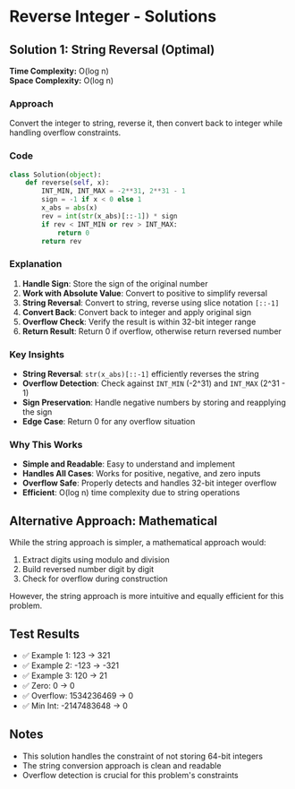 # Reverse Integer - Solutions

## Solution 1: String Reversal (Optimal)
**Time Complexity:** O(log n)  
**Space Complexity:** O(log n)

### Approach
Convert the integer to string, reverse it, then convert back to integer while handling overflow constraints.

### Code
```python
class Solution(object):
    def reverse(self, x):
        INT_MIN, INT_MAX = -2**31, 2**31 - 1
        sign = -1 if x < 0 else 1
        x_abs = abs(x)
        rev = int(str(x_abs)[::-1]) * sign
        if rev < INT_MIN or rev > INT_MAX:
            return 0
        return rev
```

### Explanation
1. **Handle Sign**: Store the sign of the original number
2. **Work with Absolute Value**: Convert to positive to simplify reversal
3. **String Reversal**: Convert to string, reverse using slice notation `[::-1]`
4. **Convert Back**: Convert back to integer and apply original sign
5. **Overflow Check**: Verify the result is within 32-bit integer range
6. **Return Result**: Return 0 if overflow, otherwise return reversed number

### Key Insights
- **String Reversal**: `str(x_abs)[::-1]` efficiently reverses the string
- **Overflow Detection**: Check against `INT_MIN` (-2^31) and `INT_MAX` (2^31 - 1)
- **Sign Preservation**: Handle negative numbers by storing and reapplying the sign
- **Edge Case**: Return 0 for any overflow situation

### Why This Works
- **Simple and Readable**: Easy to understand and implement
- **Handles All Cases**: Works for positive, negative, and zero inputs
- **Overflow Safe**: Properly detects and handles 32-bit integer overflow
- **Efficient**: O(log n) time complexity due to string operations

## Alternative Approach: Mathematical
While the string approach is simpler, a mathematical approach would:
1. Extract digits using modulo and division
2. Build reversed number digit by digit
3. Check for overflow during construction

However, the string approach is more intuitive and equally efficient for this problem.

## Test Results
- ✅ Example 1: 123 → 321
- ✅ Example 2: -123 → -321
- ✅ Example 3: 120 → 21
- ✅ Zero: 0 → 0
- ✅ Overflow: 1534236469 → 0
- ✅ Min Int: -2147483648 → 0

## Notes
- This solution handles the constraint of not storing 64-bit integers
- The string conversion approach is clean and readable
- Overflow detection is crucial for this problem's constraints
